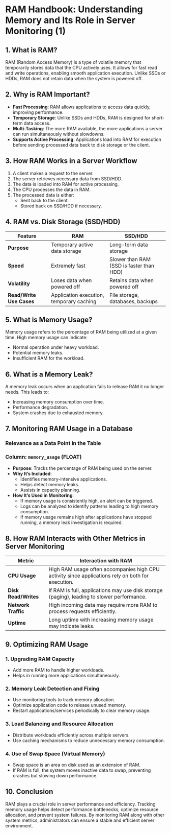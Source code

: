 # RAM Handbook: Understanding Memory and Its Role in Server Monitoring (1)

## **1. What is RAM?**

RAM (Random Access Memory) is a type of volatile memory that temporarily stores data that the CPU actively uses. It allows for fast read and write operations, enabling smooth application execution. Unlike SSDs or HDDs, RAM does not retain data when the system is powered off.

## **2. Why is RAM Important?**

- **Fast Processing**: RAM allows applications to access data quickly, improving performance.
- **Temporary Storage**: Unlike SSDs and HDDs, RAM is designed for short-term data access.
- **Multi-Tasking**: The more RAM available, the more applications a server can run simultaneously without slowdowns.
- **Supports Active Processing**: Applications load into RAM for execution before sending processed data back to disk storage or the client.

## **3. How RAM Works in a Server Workflow**

1. A client makes a request to the server.
2. The server retrieves necessary data from SSD/HDD.
3. The data is loaded into RAM for active processing.
4. The CPU processes the data in RAM.
5. The processed data is either:
    - Sent back to the client.
    - Stored back on SSD/HDD if necessary.

## **4. RAM vs. Disk Storage (SSD/HDD)**

| Feature | RAM | SSD/HDD |
| --- | --- | --- |
| **Purpose** | Temporary active data storage | Long-term data storage |
| **Speed** | Extremely fast | Slower than RAM (SSD is faster than HDD) |
| **Volatility** | Loses data when powered off | Retains data when powered off |
| **Read/Write Use Cases** | Application execution, temporary caching | File storage, databases, backups |

## **5. What is Memory Usage?**

Memory usage refers to the percentage of RAM being utilized at a given time. High memory usage can indicate:

- Normal operation under heavy workload.
- Potential memory leaks.
- Insufficient RAM for the workload.

## **6. What is a Memory Leak?**

A memory leak occurs when an application fails to release RAM it no longer needs. This leads to:

- Increasing memory consumption over time.
- Performance degradation.
- System crashes due to exhausted memory.

## **7. Monitoring RAM Usage in a Database**

### **Relevance as a Data Point in the Table**

### **Column: `memory_usage` (FLOAT)**

- **Purpose**: Tracks the percentage of RAM being used on the server.
- **Why It’s Included**:
    - Identifies memory-intensive applications.
    - Helps detect memory leaks.
    - Assists in capacity planning.
- **How It’s Used in Monitoring**:
    - If memory usage is consistently high, an alert can be triggered.
    - Logs can be analyzed to identify patterns leading to high memory consumption.
    - If memory usage remains high after applications have stopped running, a memory leak investigation is required.

## **8. How RAM Interacts with Other Metrics in Server Monitoring**

| **Metric** | **Interaction with RAM** |
| --- | --- |
| **CPU Usage** | High RAM usage often accompanies high CPU activity since applications rely on both for execution. |
| **Disk Read/Writes** | If RAM is full, applications may use disk storage (paging), leading to slower performance. |
| **Network Traffic** | High incoming data may require more RAM to process requests efficiently. |
| **Uptime** | Long uptime with increasing memory usage may indicate leaks. |

## **9. Optimizing RAM Usage**

### **1. Upgrading RAM Capacity**

- Add more RAM to handle higher workloads.
- Helps in running more applications simultaneously.

### **2. Memory Leak Detection and Fixing**

- Use monitoring tools to track memory allocation.
- Optimize application code to release unused memory.
- Restart applications/services periodically to clear memory usage.

### **3. Load Balancing and Resource Allocation**

- Distribute workloads efficiently across multiple servers.
- Use caching mechanisms to reduce unnecessary memory consumption.

### **4. Use of Swap Space (Virtual Memory)**

- Swap space is an area on disk used as an extension of RAM.
- If RAM is full, the system moves inactive data to swap, preventing crashes but slowing down performance.

## **10. Conclusion**

RAM plays a crucial role in server performance and efficiency. Tracking memory usage helps detect performance bottlenecks, optimize resource allocation, and prevent system failures. By monitoring RAM along with other system metrics, administrators can ensure a stable and efficient server environment.